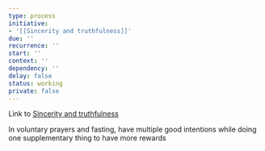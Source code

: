 ```yaml
---
type: process
initiative:
- '[[Sincerity and truthfulness]]'
due: ''
recurrence: ''
start: ''
context: ''
dependency: ''
delay: false
status: working
private: false
---
```


Link to [Sincerity and truthfulness](docs/sidebar1/Initiatives/good%20traits/Sincerity%20and%20truthfulness.md)

In voluntary prayers and fasting, have multiple good intentions while doing one supplementary thing to have more rewards
